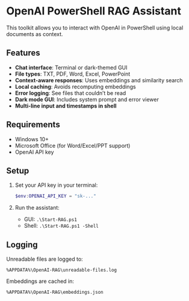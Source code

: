 # OpenAI PowerShell RAG Assistant

This toolkit allows you to interact with OpenAI in PowerShell using local documents as context.

## Features

- **Chat interface**: Terminal or dark-themed GUI
- **File types**: TXT, PDF, Word, Excel, PowerPoint
- **Context-aware responses**: Uses embeddings and similarity search
- **Local caching**: Avoids recomputing embeddings
- **Error logging**: See files that couldn’t be read
- **Dark mode GUI**: Includes system prompt and error viewer
- **Multi-line input and timestamps in shell**

## Requirements

- Windows 10+
- Microsoft Office (for Word/Excel/PPT support)
- OpenAI API key

## Setup

1. Set your API key in your terminal:
   ```powershell
   $env:OPENAI_API_KEY = "sk-..."
   ```

2. Run the assistant:
   - GUI: `.\Start-RAG.ps1`
   - Shell: `.\Start-RAG.ps1 -Shell`

## Logging

Unreadable files are logged to:
```
%APPDATA%\OpenAI-RAG\unreadable-files.log
```

Embeddings are cached in:
```
%APPDATA%\OpenAI-RAG\embeddings.json
```